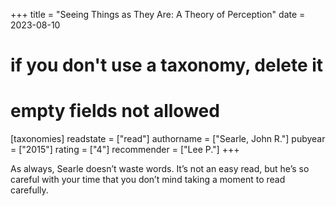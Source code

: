 +++
title = "Seeing Things as They Are: A Theory of Perception"
date = 2023-08-10
# if you don't use a taxonomy, delete it
# empty fields not allowed
[taxonomies]
  readstate = ["read"]
  authorname = ["Searle, John R."]
  pubyear = ["2015"]
  rating = ["4"]
  recommender = ["Lee P."]
+++

As always, Searle doesn’t waste words. It’s not an easy read, but he’s so careful with your time that you don’t mind taking a moment to read carefully.&nbsp;